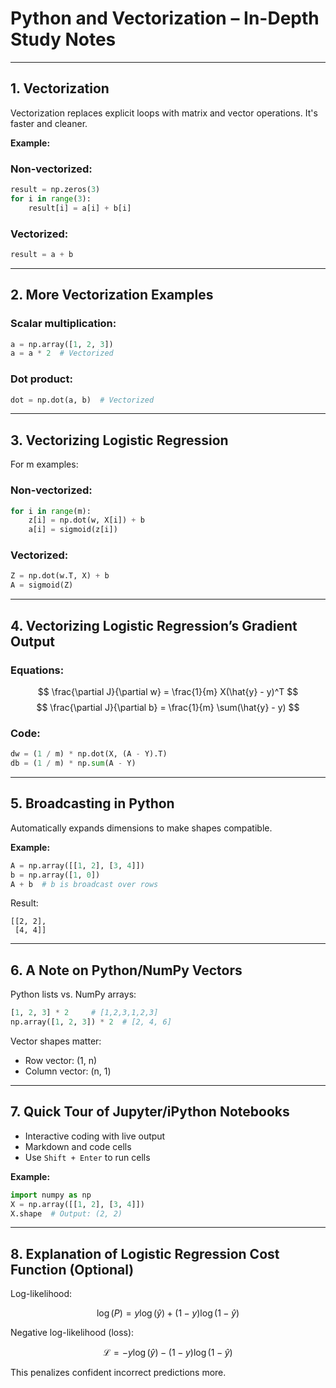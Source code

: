 
# Python and Vectorization – In-Depth Study Notes

---

## 1. Vectorization

Vectorization replaces explicit loops with matrix and vector operations. It's faster and cleaner.

**Example:**

### Non-vectorized:
```python
result = np.zeros(3)
for i in range(3):
    result[i] = a[i] + b[i]
```

### Vectorized:
```python
result = a + b
```

---

## 2. More Vectorization Examples

### Scalar multiplication:
```python
a = np.array([1, 2, 3])
a = a * 2  # Vectorized
```

### Dot product:
```python
dot = np.dot(a, b)  # Vectorized
```

---

## 3. Vectorizing Logistic Regression

For m examples:

### Non-vectorized:
```python
for i in range(m):
    z[i] = np.dot(w, X[i]) + b
    a[i] = sigmoid(z[i])
```

### Vectorized:
```python
Z = np.dot(w.T, X) + b
A = sigmoid(Z)
```

---

## 4. Vectorizing Logistic Regression’s Gradient Output

### Equations:
$$
\frac{\partial J}{\partial w} = \frac{1}{m} X(\hat{y} - y)^T
$$
$$
\frac{\partial J}{\partial b} = \frac{1}{m} \sum(\hat{y} - y)
$$

### Code:
```python
dw = (1 / m) * np.dot(X, (A - Y).T)
db = (1 / m) * np.sum(A - Y)
```

---

## 5. Broadcasting in Python

Automatically expands dimensions to make shapes compatible.

**Example:**
```python
A = np.array([[1, 2], [3, 4]])
b = np.array([1, 0])
A + b  # b is broadcast over rows
```

Result:
```
[[2, 2],
 [4, 4]]
```

---

## 6. A Note on Python/NumPy Vectors

Python lists vs. NumPy arrays:
```python
[1, 2, 3] * 2     # [1,2,3,1,2,3]
np.array([1, 2, 3]) * 2  # [2, 4, 6]
```

Vector shapes matter:
- Row vector: (1, n)
- Column vector: (n, 1)

---

## 7. Quick Tour of Jupyter/iPython Notebooks

- Interactive coding with live output
- Markdown and code cells
- Use `Shift + Enter` to run cells

**Example:**
```python
import numpy as np
X = np.array([[1, 2], [3, 4]])
X.shape  # Output: (2, 2)
```

---

## 8. Explanation of Logistic Regression Cost Function (Optional)

Log-likelihood:

$$
\log(P) = y \log(\hat{y}) + (1 - y) \log(1 - \hat{y})
$$

Negative log-likelihood (loss):

$$
\mathcal{L} = -y \log(\hat{y}) - (1 - y) \log(1 - \hat{y})
$$

This penalizes confident incorrect predictions more.
